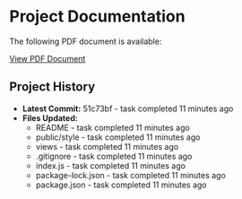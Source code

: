 # Project Documentation

The following PDF document is available:

[View PDF Document](README/Books%20Management%20System.pdf)

## Project History
- **Latest Commit:** 51c73bf - task completed 11 minutes ago
- **Files Updated:**
  - README - task completed 11 minutes ago
  - public/style - task completed 11 minutes ago
  - views - task completed 11 minutes ago
  - .gitignore - task completed 11 minutes ago
  - index.js - task completed 11 minutes ago
  - package-lock.json - task completed 11 minutes ago
  - package.json - task completed 11 minutes ago

